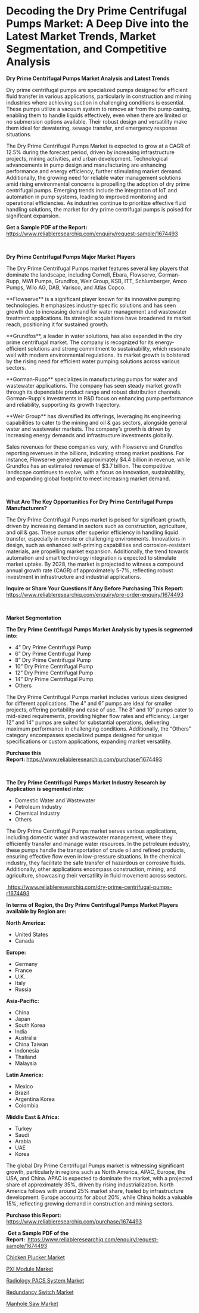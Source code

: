 <p><h1>Decoding the Dry Prime Centrifugal Pumps Market: A Deep Dive into the Latest Market Trends, Market Segmentation, and Competitive Analysis</h1></p><p><strong>Dry Prime Centrifugal Pumps Market Analysis and Latest Trends</strong></p>
<p><p>Dry prime centrifugal pumps are specialized pumps designed for efficient fluid transfer in various applications, particularly in construction and mining industries where achieving suction in challenging conditions is essential. These pumps utilize a vacuum system to remove air from the pump casing, enabling them to handle liquids effectively, even when there are limited or no submersion options available. Their robust design and versatility make them ideal for dewatering, sewage transfer, and emergency response situations.</p><p>The Dry Prime Centrifugal Pumps Market is expected to grow at a CAGR of 12.5% during the forecast period, driven by increasing infrastructure projects, mining activities, and urban development. Technological advancements in pump design and manufacturing are enhancing performance and energy efficiency, further stimulating market demand. Additionally, the growing need for reliable water management solutions amid rising environmental concerns is propelling the adoption of dry prime centrifugal pumps. Emerging trends include the integration of IoT and automation in pump systems, leading to improved monitoring and operational efficiencies. As industries continue to prioritize effective fluid handling solutions, the market for dry prime centrifugal pumps is poised for significant expansion.</p></p>
<p><strong>Get a Sample PDF of the Report:&nbsp;</strong> <a href="https://www.reliableresearchiq.com/enquiry/request-sample/1674493?utm_campaign=1496&utm_medium=2&utm_source=Github&utm_content=ia&utm_term=10102024&utm_id=dry-prime-centrifugal-pumps">https://www.reliableresearchiq.com/enquiry/request-sample/1674493</a></p>
<p>&nbsp;</p>
<p><strong>Dry Prime Centrifugal Pumps Major Market Players</strong></p>
<p><p>The Dry Prime Centrifugal Pumps market features several key players that dominate the landscape, including Cornell, Ebara, Flowserve, Gorman-Rupp, MWI Pumps, Grundfos, Weir Group, KSB, ITT, Schlumberger, Amco Pumps, Wilo AG, DAB, Varisco, and Atlas Copco. </p><p>**Flowserve** is a significant player known for its innovative pumping technologies. It emphasizes industry-specific solutions and has seen growth due to increasing demand for water management and wastewater treatment applications. Its strategic acquisitions have broadened its market reach, positioning it for sustained growth.</p><p>**Grundfos**, a leader in water solutions, has also expanded in the dry prime centrifugal market. The company is recognized for its energy-efficient solutions and strong commitment to sustainability, which resonate well with modern environmental regulations. Its market growth is bolstered by the rising need for efficient water pumping solutions across various sectors.</p><p>**Gorman-Rupp** specializes in manufacturing pumps for water and wastewater applications. The company has seen steady market growth through its dependable product range and robust distribution channels. Gorman-Rupp's investments in R&D focus on enhancing pump performance and reliability, supporting its growth trajectory.</p><p>**Weir Group** has diversified its offerings, leveraging its engineering capabilities to cater to the mining and oil & gas sectors, alongside general water and wastewater markets. The company’s growth is driven by increasing energy demands and infrastructure investments globally.</p><p>Sales revenues for these companies vary, with Flowserve and Grundfos reporting revenues in the billions, indicating strong market positions. For instance, Flowserve generated approximately $4.4 billion in revenue, while Grundfos has an estimated revenue of $3.7 billion. The competitive landscape continues to evolve, with a focus on innovation, sustainability, and expanding global footprint to meet increasing market demand.</p></p>
<p>&nbsp;</p>
<p><strong>What Are The Key Opportunities For Dry Prime Centrifugal Pumps Manufacturers?</strong></p>
<p><p>The Dry Prime Centrifugal Pumps market is poised for significant growth, driven by increasing demand in sectors such as construction, agriculture, and oil & gas. These pumps offer superior efficiency in handling liquid transfer, especially in remote or challenging environments. Innovations in design, such as enhanced self-priming capabilities and corrosion-resistant materials, are propelling market expansion. Additionally, the trend towards automation and smart technology integration is expected to stimulate market uptake. By 2028, the market is projected to witness a compound annual growth rate (CAGR) of approximately 5-7%, reflecting robust investment in infrastructure and industrial applications.</p></p>
<p><strong>Inquire or Share Your Questions If Any Before Purchasing This Report:</strong> <a href="https://www.reliableresearchiq.com/enquiry/pre-order-enquiry/1674493?utm_campaign=1496&utm_medium=2&utm_source=Github&utm_content=ia&utm_term=10102024&utm_id=dry-prime-centrifugal-pumps">https://www.reliableresearchiq.com/enquiry/pre-order-enquiry/1674493</a></p>
<p>&nbsp;</p>
<p><strong>Market Segmentation</strong></p>
<p><strong>The Dry Prime Centrifugal Pumps Market Analysis by types is segmented into:</strong></p>
<p><ul><li>4” Dry Prime Centrifugal Pump</li><li>6” Dry Prime Centrifugal Pump</li><li>8” Dry Prime Centrifugal Pump</li><li>10” Dry Prime Centrifugal Pump</li><li>12” Dry Prime Centrifugal Pump</li><li>14” Dry Prime Centrifugal Pump</li><li>Others</li></ul></p>
<p><p>The Dry Prime Centrifugal Pumps market includes various sizes designed for different applications. The 4” and 6” pumps are ideal for smaller projects, offering portability and ease of use. The 8” and 10” pumps cater to mid-sized requirements, providing higher flow rates and efficiency. Larger 12” and 14” pumps are suited for substantial operations, delivering maximum performance in challenging conditions. Additionally, the "Others" category encompasses specialized pumps designed for unique specifications or custom applications, expanding market versatility.</p></p>
<p><strong>Purchase this Report:&nbsp;</strong><a href="https://www.reliableresearchiq.com/purchase/1674493?utm_campaign=1496&utm_medium=2&utm_source=Github&utm_content=ia&utm_term=10102024&utm_id=dry-prime-centrifugal-pumps">https://www.reliableresearchiq.com/purchase/1674493</a></p>
<p>&nbsp;</p>
<p><strong>The Dry Prime Centrifugal Pumps Market Industry Research by Application is segmented into:</strong></p>
<p><ul><li>Domestic Water and Wastewater</li><li>Petroleum Industry</li><li>Chemical Industry</li><li>Others</li></ul></p>
<p><p>The Dry Prime Centrifugal Pumps market serves various applications, including domestic water and wastewater management, where they efficiently transfer and manage water resources. In the petroleum industry, these pumps handle the transportation of crude oil and refined products, ensuring effective flow even in low-pressure situations. In the chemical industry, they facilitate the safe transfer of hazardous or corrosive fluids. Additionally, other applications encompass construction, mining, and agriculture, showcasing their versatility in fluid movement across sectors.</p></p>
<p><a href="https://www.reliableresearchiq.com/dry-prime-centrifugal-pumps-r1674493?utm_campaign=1496&utm_medium=2&utm_source=Github&utm_content=ia&utm_term=10102024&utm_id=dry-prime-centrifugal-pumps">&nbsp;https://www.reliableresearchiq.com/dry-prime-centrifugal-pumps-r1674493</a></p>
<p><strong>In terms of Region, the Dry Prime Centrifugal Pumps Market Players available by Region are:</strong></p>
<p>
    <p> <strong> North America: </strong>
        <ul>
            <li>United States</li>
            <li>Canada</li>
        </ul>
        </p> 
    <p> <strong> Europe: </strong>
        <ul>
            <li>Germany</li>
            <li>France</li>
            <li>U.K.</li>
            <li>Italy</li>
            <li>Russia</li>
        </ul>
        </p> 
    <p> <strong> Asia-Pacific: </strong>
        <ul>
            <li>China</li>
            <li>Japan</li>
            <li>South Korea</li>
            <li>India</li>
            <li>Australia</li>
            <li>China Taiwan</li>
            <li>Indonesia</li>
            <li>Thailand</li>
            <li>Malaysia</li>
        </ul>
        </p> 
    <p> <strong> Latin America: </strong>
        <ul>
            <li>Mexico</li>
            <li>Brazil</li>
            <li>Argentina Korea</li>
            <li>Colombia</li>
        </ul>
        </p> 
    <p> <strong> Middle East & Africa: </strong>
        <ul>
            <li>Turkey</li>
            <li>Saudi</li>
            <li>Arabia</li>
            <li>UAE</li>
            <li>Korea</li>
        </ul>
    </p>
    </p>
<p><p>The global Dry Prime Centrifugal Pumps market is witnessing significant growth, particularly in regions such as North America, APAC, Europe, the USA, and China. APAC is expected to dominate the market, with a projected share of approximately 35%, driven by rising industrialization. North America follows with around 25% market share, fueled by infrastructure development. Europe accounts for about 20%, while China holds a valuable 15%, reflecting growing demand in construction and mining sectors.</p></p>
<p><strong>Purchase this Report: </strong><a href="https://www.reliableresearchiq.com/purchase/1674493?utm_campaign=1496&utm_medium=2&utm_source=Github&utm_content=ia&utm_term=10102024&utm_id=dry-prime-centrifugal-pumps">https://www.reliableresearchiq.com/purchase/1674493</a></p>
<p>&nbsp;<strong>Get a Sample PDF of the Report:&nbsp;&nbsp;</strong><a href="https://www.reliableresearchiq.com/enquiry/request-sample/1674493?utm_campaign=1496&utm_medium=2&utm_source=Github&utm_content=ia&utm_term=10102024&utm_id=dry-prime-centrifugal-pumps">https://www.reliableresearchiq.com/enquiry/request-sample/1674493</a></p>
<p><strong></strong></p>
<p><p><a href="https://www.linkedin.com/pulse/chicken-plucker-market-velocity-68-cagr-trajectory-2024-2031-h2c6e?utm_campaign=1496&utm_medium=2&utm_source=Github&utm_content=ia&utm_term=10102024&utm_id=dry-prime-centrifugal-pumps">Chicken Plucker Market</a></p><p><a href="https://www.linkedin.com/pulse/pxi-module-market-evolution-global-trends-regional-dynamics-sbrmc?utm_campaign=1496&utm_medium=2&utm_source=Github&utm_content=ia&utm_term=10102024&utm_id=dry-prime-centrifugal-pumps">PXI Module Market</a></p><p><a href="https://www.linkedin.com/pulse/radiology-pacs-system-momentum-charting-77-cagr-path-2024-2031-aj87f?utm_campaign=1496&utm_medium=2&utm_source=Github&utm_content=ia&utm_term=10102024&utm_id=dry-prime-centrifugal-pumps">Radiology PACS System Market</a></p><p><a href="https://www.linkedin.com/pulse/global-redundancy-switch-market-analysis-key-trends-future-projections-dufzc?utm_campaign=1496&utm_medium=2&utm_source=Github&utm_content=ia&utm_term=10102024&utm_id=dry-prime-centrifugal-pumps">Redundancy Switch Market</a></p><p><a href="https://www.linkedin.com/pulse/global-manhole-saw-market-landscape-future-trends-strategic-forecast-qpv1e?utm_campaign=1496&utm_medium=2&utm_source=Github&utm_content=ia&utm_term=10102024&utm_id=dry-prime-centrifugal-pumps">Manhole Saw Market</a></p></p>